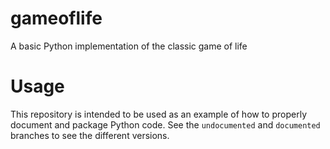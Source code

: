 # gameoflife
A basic Python implementation of the classic game of life

# Usage
This repository is intended to be used as an example of how to properly document and package Python code. See the `undocumented` and `documented` branches to see the different versions.
